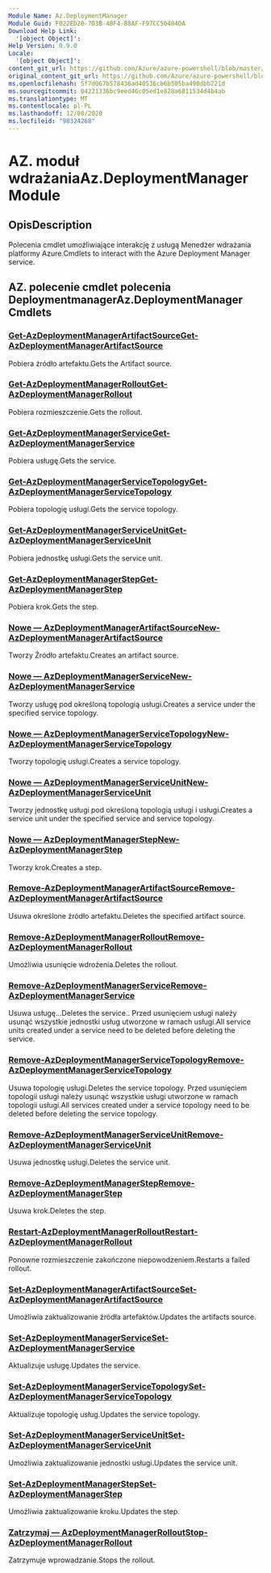 ```yaml
---
Module Name: Az.DeploymentManager
Module Guid: F022ED20-7D3B-4BF4-88AF-F97CC50484DA
Download Help Link:
  '[object Object]': 
Help Version: 0.9.0
Locale:
  '[object Object]': 
content_git_url: https://github.com/Azure/azure-powershell/blob/master/src/DeploymentManager/DeploymentManager/help/Az.DeploymentManager.md
original_content_git_url: https://github.com/Azure/azure-powershell/blob/master/src/DeploymentManager/DeploymentManager/help/Az.DeploymentManager.md
ms.openlocfilehash: 5f7d067b578436ad40536cb6b505ba490dbb721d
ms.sourcegitcommit: 04221336bc9eed46c05ed1e828a6811534d4b4ab
ms.translationtype: MT
ms.contentlocale: pl-PL
ms.lasthandoff: 12/08/2020
ms.locfileid: "98324268"
---
```

# <span data-ttu-id="d080d-101">AZ. moduł wdrażania</span><span class="sxs-lookup"><span data-stu-id="d080d-101">Az.DeploymentManager Module</span></span>
## <span data-ttu-id="d080d-102">Opis</span><span class="sxs-lookup"><span data-stu-id="d080d-102">Description</span></span>
<span data-ttu-id="d080d-103">Polecenia cmdlet umożliwiające interakcję z usługą Menedżer wdrażania platformy Azure.</span><span class="sxs-lookup"><span data-stu-id="d080d-103">Cmdlets to interact with the Azure Deployment Manager service.</span></span>

## <span data-ttu-id="d080d-104">AZ. polecenie cmdlet polecenia Deploymentmanager</span><span class="sxs-lookup"><span data-stu-id="d080d-104">Az.DeploymentManager Cmdlets</span></span>
### [<span data-ttu-id="d080d-105">Get-AzDeploymentManagerArtifactSource</span><span class="sxs-lookup"><span data-stu-id="d080d-105">Get-AzDeploymentManagerArtifactSource</span></span>](Get-AzDeploymentManagerArtifactSource.md)
<span data-ttu-id="d080d-106">Pobiera źródło artefaktu.</span><span class="sxs-lookup"><span data-stu-id="d080d-106">Gets the Artifact source.</span></span>

### [<span data-ttu-id="d080d-107">Get-AzDeploymentManagerRollout</span><span class="sxs-lookup"><span data-stu-id="d080d-107">Get-AzDeploymentManagerRollout</span></span>](Get-AzDeploymentManagerRollout.md)
<span data-ttu-id="d080d-108">Pobiera rozmieszczenie.</span><span class="sxs-lookup"><span data-stu-id="d080d-108">Gets the rollout.</span></span>

### [<span data-ttu-id="d080d-109">Get-AzDeploymentManagerService</span><span class="sxs-lookup"><span data-stu-id="d080d-109">Get-AzDeploymentManagerService</span></span>](Get-AzDeploymentManagerService.md)
<span data-ttu-id="d080d-110">Pobiera usługę.</span><span class="sxs-lookup"><span data-stu-id="d080d-110">Gets the service.</span></span>

### [<span data-ttu-id="d080d-111">Get-AzDeploymentManagerServiceTopology</span><span class="sxs-lookup"><span data-stu-id="d080d-111">Get-AzDeploymentManagerServiceTopology</span></span>](Get-AzDeploymentManagerServiceTopology.md)
<span data-ttu-id="d080d-112">Pobiera topologię usługi.</span><span class="sxs-lookup"><span data-stu-id="d080d-112">Gets the service topology.</span></span>

### [<span data-ttu-id="d080d-113">Get-AzDeploymentManagerServiceUnit</span><span class="sxs-lookup"><span data-stu-id="d080d-113">Get-AzDeploymentManagerServiceUnit</span></span>](Get-AzDeploymentManagerServiceUnit.md)
<span data-ttu-id="d080d-114">Pobiera jednostkę usługi.</span><span class="sxs-lookup"><span data-stu-id="d080d-114">Gets the service unit.</span></span>

### [<span data-ttu-id="d080d-115">Get-AzDeploymentManagerStep</span><span class="sxs-lookup"><span data-stu-id="d080d-115">Get-AzDeploymentManagerStep</span></span>](Get-AzDeploymentManagerStep.md)
<span data-ttu-id="d080d-116">Pobiera krok.</span><span class="sxs-lookup"><span data-stu-id="d080d-116">Gets the step.</span></span>

### [<span data-ttu-id="d080d-117">Nowe — AzDeploymentManagerArtifactSource</span><span class="sxs-lookup"><span data-stu-id="d080d-117">New-AzDeploymentManagerArtifactSource</span></span>](New-AzDeploymentManagerArtifactSource.md)
<span data-ttu-id="d080d-118">Tworzy Źródło artefaktu.</span><span class="sxs-lookup"><span data-stu-id="d080d-118">Creates an artifact source.</span></span>

### [<span data-ttu-id="d080d-119">Nowe — AzDeploymentManagerService</span><span class="sxs-lookup"><span data-stu-id="d080d-119">New-AzDeploymentManagerService</span></span>](New-AzDeploymentManagerService.md)
<span data-ttu-id="d080d-120">Tworzy usługę pod określoną topologią usługi.</span><span class="sxs-lookup"><span data-stu-id="d080d-120">Creates a service under the specified service topology.</span></span>

### [<span data-ttu-id="d080d-121">Nowe — AzDeploymentManagerServiceTopology</span><span class="sxs-lookup"><span data-stu-id="d080d-121">New-AzDeploymentManagerServiceTopology</span></span>](New-AzDeploymentManagerServiceTopology.md)
<span data-ttu-id="d080d-122">Tworzy topologię usługi.</span><span class="sxs-lookup"><span data-stu-id="d080d-122">Creates a service topology.</span></span>

### [<span data-ttu-id="d080d-123">Nowe — AzDeploymentManagerServiceUnit</span><span class="sxs-lookup"><span data-stu-id="d080d-123">New-AzDeploymentManagerServiceUnit</span></span>](New-AzDeploymentManagerServiceUnit.md)
<span data-ttu-id="d080d-124">Tworzy jednostkę usługi pod określoną topologią usługi i usługi.</span><span class="sxs-lookup"><span data-stu-id="d080d-124">Creates a service unit under the specified service and service topology.</span></span>

### [<span data-ttu-id="d080d-125">Nowe — AzDeploymentManagerStep</span><span class="sxs-lookup"><span data-stu-id="d080d-125">New-AzDeploymentManagerStep</span></span>](New-AzDeploymentManagerStep.md)
<span data-ttu-id="d080d-126">Tworzy krok.</span><span class="sxs-lookup"><span data-stu-id="d080d-126">Creates a step.</span></span>

### [<span data-ttu-id="d080d-127">Remove-AzDeploymentManagerArtifactSource</span><span class="sxs-lookup"><span data-stu-id="d080d-127">Remove-AzDeploymentManagerArtifactSource</span></span>](Remove-AzDeploymentManagerArtifactSource.md)
<span data-ttu-id="d080d-128">Usuwa określone źródło artefaktu.</span><span class="sxs-lookup"><span data-stu-id="d080d-128">Deletes the specified artifact source.</span></span>

### [<span data-ttu-id="d080d-129">Remove-AzDeploymentManagerRollout</span><span class="sxs-lookup"><span data-stu-id="d080d-129">Remove-AzDeploymentManagerRollout</span></span>](Remove-AzDeploymentManagerRollout.md)
<span data-ttu-id="d080d-130">Umożliwia usunięcie wdrożenia.</span><span class="sxs-lookup"><span data-stu-id="d080d-130">Deletes the rollout.</span></span>

### [<span data-ttu-id="d080d-131">Remove-AzDeploymentManagerService</span><span class="sxs-lookup"><span data-stu-id="d080d-131">Remove-AzDeploymentManagerService</span></span>](Remove-AzDeploymentManagerService.md)
<span data-ttu-id="d080d-132">Usuwa usługę...</span><span class="sxs-lookup"><span data-stu-id="d080d-132">Deletes the service..</span></span> <span data-ttu-id="d080d-133">Przed usunięciem usługi należy usunąć wszystkie jednostki usług utworzone w ramach usługi.</span><span class="sxs-lookup"><span data-stu-id="d080d-133">All service units created under a service need to be deleted before deleting the service.</span></span>

### [<span data-ttu-id="d080d-134">Remove-AzDeploymentManagerServiceTopology</span><span class="sxs-lookup"><span data-stu-id="d080d-134">Remove-AzDeploymentManagerServiceTopology</span></span>](Remove-AzDeploymentManagerServiceTopology.md)
<span data-ttu-id="d080d-135">Usuwa topologię usługi.</span><span class="sxs-lookup"><span data-stu-id="d080d-135">Deletes the service topology.</span></span> <span data-ttu-id="d080d-136">Przed usunięciem topologii usługi należy usunąć wszystkie usługi utworzone w ramach topologii usługi.</span><span class="sxs-lookup"><span data-stu-id="d080d-136">All services created under a service topology need to be deleted before deleting the service topology.</span></span>

### [<span data-ttu-id="d080d-137">Remove-AzDeploymentManagerServiceUnit</span><span class="sxs-lookup"><span data-stu-id="d080d-137">Remove-AzDeploymentManagerServiceUnit</span></span>](Remove-AzDeploymentManagerServiceUnit.md)
<span data-ttu-id="d080d-138">Usuwa jednostkę usługi.</span><span class="sxs-lookup"><span data-stu-id="d080d-138">Deletes the service unit.</span></span>

### [<span data-ttu-id="d080d-139">Remove-AzDeploymentManagerStep</span><span class="sxs-lookup"><span data-stu-id="d080d-139">Remove-AzDeploymentManagerStep</span></span>](Remove-AzDeploymentManagerStep.md)
<span data-ttu-id="d080d-140">Usuwa krok.</span><span class="sxs-lookup"><span data-stu-id="d080d-140">Deletes the step.</span></span>

### [<span data-ttu-id="d080d-141">Restart-AzDeploymentManagerRollout</span><span class="sxs-lookup"><span data-stu-id="d080d-141">Restart-AzDeploymentManagerRollout</span></span>](Restart-AzDeploymentManagerRollout.md)
<span data-ttu-id="d080d-142">Ponowne rozmieszczenie zakończone niepowodzeniem.</span><span class="sxs-lookup"><span data-stu-id="d080d-142">Restarts a failed rollout.</span></span>

### [<span data-ttu-id="d080d-143">Set-AzDeploymentManagerArtifactSource</span><span class="sxs-lookup"><span data-stu-id="d080d-143">Set-AzDeploymentManagerArtifactSource</span></span>](Set-AzDeploymentManagerArtifactSource.md)
<span data-ttu-id="d080d-144">Umożliwia zaktualizowanie źródła artefaktów.</span><span class="sxs-lookup"><span data-stu-id="d080d-144">Updates the artifacts source.</span></span>

### [<span data-ttu-id="d080d-145">Set-AzDeploymentManagerService</span><span class="sxs-lookup"><span data-stu-id="d080d-145">Set-AzDeploymentManagerService</span></span>](Set-AzDeploymentManagerService.md)
<span data-ttu-id="d080d-146">Aktualizuje usługę.</span><span class="sxs-lookup"><span data-stu-id="d080d-146">Updates the service.</span></span>

### [<span data-ttu-id="d080d-147">Set-AzDeploymentManagerServiceTopology</span><span class="sxs-lookup"><span data-stu-id="d080d-147">Set-AzDeploymentManagerServiceTopology</span></span>](Set-AzDeploymentManagerServiceTopology.md)
<span data-ttu-id="d080d-148">Aktualizuje topologię usług.</span><span class="sxs-lookup"><span data-stu-id="d080d-148">Updates the service topology.</span></span>

### [<span data-ttu-id="d080d-149">Set-AzDeploymentManagerServiceUnit</span><span class="sxs-lookup"><span data-stu-id="d080d-149">Set-AzDeploymentManagerServiceUnit</span></span>](Set-AzDeploymentManagerServiceUnit.md)
<span data-ttu-id="d080d-150">Umożliwia zaktualizowanie jednostki usługi.</span><span class="sxs-lookup"><span data-stu-id="d080d-150">Updates the service unit.</span></span>

### [<span data-ttu-id="d080d-151">Set-AzDeploymentManagerStep</span><span class="sxs-lookup"><span data-stu-id="d080d-151">Set-AzDeploymentManagerStep</span></span>](Set-AzDeploymentManagerStep.md)
<span data-ttu-id="d080d-152">Umożliwia zaktualizowanie kroku.</span><span class="sxs-lookup"><span data-stu-id="d080d-152">Updates the step.</span></span>

### [<span data-ttu-id="d080d-153">Zatrzymaj — AzDeploymentManagerRollout</span><span class="sxs-lookup"><span data-stu-id="d080d-153">Stop-AzDeploymentManagerRollout</span></span>](Stop-AzDeploymentManagerRollout.md)
<span data-ttu-id="d080d-154">Zatrzymuje wprowadzanie.</span><span class="sxs-lookup"><span data-stu-id="d080d-154">Stops the rollout.</span></span>

